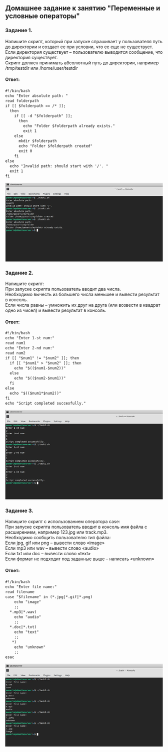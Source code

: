 ## Домашнее задание к занятию "Переменные и условные операторы"  

### Задание 1.  
Напишите скрипт, который при запуске спрашивает у пользователя путь до директории и создает ее при условии, что ее еще не существует.  
Если директория существует – пользователю выводится сообщение, что директория существует.  
Скрипт должен принимать абсолютный путь до директории, например /tmp/testdir или /home/user/testdir  

#### Ответ:   
```
#!/bin/bash  
echo "Enter absolute path: "  
read folderpath  
if [[ $folderpath == /* ]];  
  then  
    if [[ -d "$folderpath" ]];  
      then  
        echo "Folder $folderpath already exists."  
        exit 1  
    else  
      mkdir $folderpath  
      echo "Folder $folderpath created"  
      exit 0  
    fi  
else  
  echo "Invalid path: should start with '/'. "  
  exit 1  
fi  
```
![](https://github.com/networksuperman/netology_dev_ops/blob/main/SLINA-19/IT%20System%20and%20OS%20Linux/img/5-1.jpg)  

### Задание 2.  
Напишите скрипт:  
При запуске скрипта пользователь вводит два числа.  
Необходимо вычесть из большего числа меньшее и вывести результат в консоль.  
Если числа равны – умножить их друг на друга (или возвести в квадрат одно из чисел) и вывести результат в консоль.  

#### Ответ:   
```
#!/bin/bash  
echo "Enter 1-st num:"  
read num1  
echo "Enter 2-nd num:"  
read num2  
if [[ "$num1" != "$num2" ]]; then  
  if [[ "$num1" > "$num2" ]]; then  
    echo "$(($num1-$num2))"  
  else  
    echo "$(($num2-$num1))"  
  fi  
else  
  echo "$(($num1*$num2))"  
fi  
echo "Script completed succesfully."  
```
![](https://github.com/networksuperman/netology_dev_ops/blob/main/SLINA-19/IT%20System%20and%20OS%20Linux/img/5-2.jpg)  

### Задание 3.  
Напишите скрипт с использованием оператора case:  
При запуске скрипта пользователь вводит в консоль имя файла с расширением, например 123.jpg или track.mp3.  
Необходимо сообщить пользователю тип файла:  
Если jpg, gif или png – вывести слово «image»  
Если mp3 или wav – вывести слово «audio»  
Если txt или doc – вывести слово «text»  
Если формат не подходит под заданные выше – написать «unknown»  

#### Ответ:   
```
#!/bin/bash    
echo "Enter file name:"  
read filename  
case "$filename" in (*.jpg|*.gif|*.png)  
    echo "image"  
    ;;  
  *.mp3|*.wav)  
    echo "audio"  
    ;;  
  *.doc|*.txt)  
    echo "text"  
    ;;  
   *)  
    echo "unknown"  
    ;;  
esac  
```
![](https://github.com/networksuperman/netology_dev_ops/blob/main/SLINA-19/IT%20System%20and%20OS%20Linux/img/5-3.jpg)  
